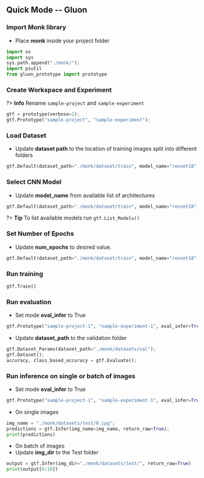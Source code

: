 ## Quick Mode -- Gluon

### Import Monk library
- Place <b>monk</b> inside your project folder

```python
import os
import sys
sys.path.append("./monk/");
import psutil
from gluon_prototype import prototype
```

### Create Workspace and Experiment
?> **Info** Rename `sample-project` and `sample-experiment`
```python
gtf = prototype(verbose=1);
gtf.Prototype("sample-project", "sample-experiment");
```

### Load Dataset 
- Update <b>dataset path</b> to the location of training images split into different folders

```python
gtf.Default(dataset_path="./monk/dataset/train", model_name="resnet18", freeze_base_network=True, num_epochs=2)
```

### Select CNN Model
- Update <b>model_name</b> from available list of architectures

```python
gtf.Default(dataset_path="./monk/dataset/train", model_name="resnet18", freeze_base_network=True, num_epochs=2)
```
?> **Tip** To list available models run `gtf.List_Models()`

### Set Number of Epochs
- Update <b>num_epochs</b> to desired value.

```python
gtf.Default(dataset_path="./monk/dataset/train", model_name="resnet18", freeze_base_network=True, num_epochs=2)
```

### Run training
```python
gtf.Train()
```

### Run evaluation
- Set mode <b>eval_infer</b> to True
```python
gtf.Prototype("sample-project-1", "sample-experiment-1", eval_infer=True);
```

- Update <b>dataset_path</b> to the validation folder
```python
gtf.Dataset_Params(dataset_path="./monk/datasets/val");
gtf.Dataset();
accuracy, class_based_accuracy = gtf.Evaluate();
```

### Run inference on single or batch of images
- Set mode <b>eval_infer</b> to True
```python
gtf.Prototype("sample-project-1", "sample-experiment-1", eval_infer=True);
```

- On single images
```python
img_name = "./monk/datasets/test/0.jpg";
predictions = gtf.Infer(img_name=img_name, return_raw=True);
print(predictions)
```

- On batch of images
- Update <b>img_dir</b> to the Test folder
```python
output = gtf.Infer(img_dir="./monk/datasets/test/", return_raw=True)
print(output[0:10])
```